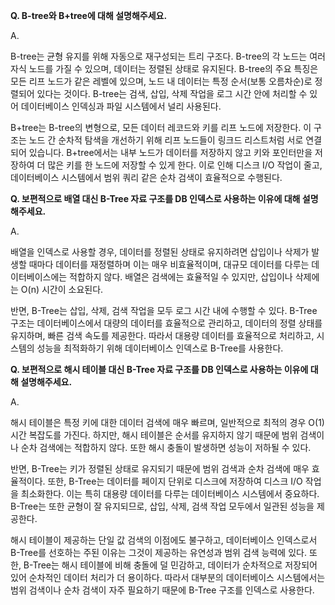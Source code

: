 **Q. B-tree와 B+tree에 대해 설명해주세요.**

A. 

B-tree는 균형 유지를 위해 자동으로 재구성되는 트리 구조다. B-tree의 각 노드는 여러 자식 노드를 가질 수 있으며, 데이터는 정렬된 상태로 유지된다. B-tree의 주요 특징은 모든 리프 노드가 같은 레벨에 있으며, 노드 내 데이터는 특정 순서(보통 오름차순)로 정렬되어 있다는 것이다. B-tree는 검색, 삽입, 삭제 작업을 로그 시간 안에 처리할 수 있어 데이터베이스 인덱싱과 파일 시스템에서 널리 사용된다.

B+tree는 B-tree의 변형으로, 모든 데이터 레코드와 키를 리프 노드에 저장한다. 이 구조는 노드 간 순차적 탐색을 개선하기 위해 리프 노드들이 링크드 리스트처럼 서로 연결되어 있습니다. B+tree에서는 내부 노드가 데이터를 저장하지 않고 키와 포인터만을 저장하여 더 많은 키를 한 노드에 저장할 수 있게 한다. 이로 인해 디스크 I/O 작업이 줄고, 데이터베이스 시스템에서 범위 쿼리 같은 순차 검색이 효율적으로 수행된다.

**Q. 보편적으로 배열 대신 B-Tree 자료 구조를 DB 인덱스로 사용하는 이유에 대해 설명해주세요.**

A. 

배열을 인덱스로 사용할 경우, 데이터를 정렬된 상태로 유지하려면 삽입이나 삭제가 발생할 때마다 데이터를 재정렬하며 이는 매우 비효율적이며, 대규모 데이터를 다루는 데이터베이스에는 적합하지 않다. 배열은 검색에는 효율적일 수 있지만, 삽입이나 삭제에는 O(n) 시간이 소요된다.

반면, B-Tree는 삽입, 삭제, 검색 작업을 모두 로그 시간 내에 수행할 수 있다. B-Tree 구조는 데이터베이스에서 대량의 데이터를 효율적으로 관리하고, 데이터의 정렬 상태를 유지하며, 빠른 검색 속도를 제공한다. 따라서 대용량 데이터를 효율적으로 처리하고, 시스템의 성능을 최적화하기 위해 데이터베이스 인덱스로 B-Tree를 사용한다.

**Q. 보편적으로 해시 테이블 대신 B-Tree 자료 구조를 DB 인덱스로 사용하는 이유에 대해 설명해주세요.**

A. 

해시 테이블은 특정 키에 대한 데이터 검색에 매우 빠르며, 일반적으로 최적의 경우 O(1) 시간 복잡도를 가진다. 하지만, 해시 테이블은 순서를 유지하지 않기 때문에 범위 검색이나 순차 검색에는 적합하지 않다. 또한 해시 충돌이 발생하면 성능이 저하될 수 있다.

반면, B-Tree는 키가 정렬된 상태로 유지되기 때문에 범위 검색과 순차 검색에 매우 효율적이다. 또한, B-Tree는 데이터를 페이지 단위로 디스크에 저장하여 디스크 I/O 작업을 최소화한다. 이는 특히 대용량 데이터를 다루는 데이터베이스 시스템에서 중요하다. B-Tree는 또한 균형이 잘 유지되므로, 삽입, 삭제, 검색 작업 모두에서 일관된 성능을 제공한다.

해시 테이블이 제공하는 단일 값 검색의 이점에도 불구하고, 데이터베이스 인덱스로서 B-Tree를 선호하는 주된 이유는 그것이 제공하는 유연성과 범위 검색 능력에 있다. 또한, B-Tree는 해시 테이블에 비해 충돌에 덜 민감하고, 데이터가 순차적으로 저장되어 있어 순차적인 데이터 처리가 더 용이하다. 따라서 대부분의 데이터베이스 시스템에서는 범위 검색이나 순차 검색이 자주 필요하기 때문에 B-Tree 구조를 인덱스로 사용한다.
